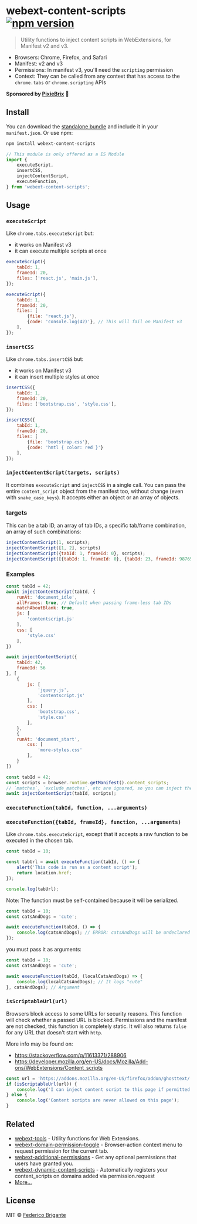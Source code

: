 # webext-content-scripts [![npm version](https://img.shields.io/npm/v/webext-content-scripts.svg)](https://www.npmjs.com/package/webext-content-scripts)

> Utility functions to inject content scripts in WebExtensions, for Manifest v2 and v3.

- Browsers: Chrome, Firefox, and Safari
- Manifest: v2 and v3
- Permissions: In manifest v3, you'll need the `scripting` permission
- Context: They can be called from any context that has access to the `chrome.tabs` or `chrome.scripting` APIs

**Sponsored by [PixieBrix](https://www.pixiebrix.com)** :tada:

## Install

You can download the [standalone bundle](https://bundle.fregante.com/?pkg=webext-content-scripts&name=window) and include it in your `manifest.json`. Or use npm:

```sh
npm install webext-content-scripts
```

```js
// This module is only offered as a ES Module
import {
	executeScript,
	insertCSS,
	injectContentScript,
	executeFunction,
} from 'webext-content-scripts';
```

## Usage

### `executeScript`

Like `chrome.tabs.executeScript` but:

- it works on Manifest v3
- it can execute multiple scripts at once

```js
executeScript({
	tabId: 1,
	frameId: 20,
	files: ['react.js', 'main.js'],
});
```

```js
executeScript({
	tabId: 1,
	frameId: 20,
	files: [
		{file: 'react.js'},
		{code: 'console.log(42)'}, // This will fail on Manifest v3
	],
});
```

### `insertCSS`

Like `chrome.tabs.insertCSS` but:

- it works on Manifest v3
- it can insert multiple styles at once

```js
insertCSS({
	tabId: 1,
	frameId: 20,
	files: ['bootstrap.css', 'style.css'],
});
```

```js
insertCSS({
	tabId: 1,
	frameId: 20,
	files: [
		{file: 'bootstrap.css'},
		{code: 'hmtl { color: red }'}
	],
});
```

### `injectContentScript(targets, scripts)`

It combines `executeScript` and `injectCSS` in a single call. You can pass the entire `content_script` object from the manifest too, without change (even with `snake_case_keys`). It accepts either an object or an array of objects.

### targets

This can be a tab ID, an array of tab IDs, a specific tab/frame combination, an array of such combinations:

```js
injectContentScript(1, scripts);
injectContentScript([1, 2], scripts)
injectContentScript({tabId: 1, frameId: 0}, scripts);
injectContentScript([{tabId: 1, frameId: 0}, {tabId: 23, frameId: 98765}], scripts);
```

### Examples

```js
const tabId = 42;
await injectContentScript(tabId, {
	runAt: 'document_idle',
	allFrames: true, // Default when passing frame-less tab IDs
	matchAboutBlank: true,
	js: [
		'contentscript.js'
	],
	css: [
		'style.css'
	],
})
```

```js
await injectContentScript({
	tabId: 42,
	frameId: 56
}, [
	{
		js: [
			'jquery.js',
			'contentscript.js'
		],
		css: [
			'bootstrap.css',
			'style.css'
		],
	},
	{
	runAt: 'document_start',
		css: [
			'more-styles.css'
		],
	}
])
```

```js
const tabId = 42;
const scripts = browser.runtime.getManifest().content_scripts;
// `matches`, `exclude_matches`, etc are ignored, so you can inject them on any host that you have permission to
await injectContentScript(tabId, scripts);
```

### `executeFunction(tabId, function, ...arguments)`

### `executeFunction({tabId, frameId}, function, ...arguments)`

Like `chrome.tabs.executeScript`, except that it accepts a raw function to be executed in the chosen tab.

```js
const tabId = 10;

const tabUrl = await executeFunction(tabId, () => {
	alert('This code is run as a content script');
	return location.href;
});

console.log(tabUrl);
```

Note: The function must be self-contained because it will be serialized.

```js
const tabId = 10;
const catsAndDogs = 'cute';

await executeFunction(tabId, () => {
	console.log(catsAndDogs); // ERROR: catsAndDogs will be undeclared and will throw an error
});
```

you must pass it as arguments:

```js
const tabId = 10;
const catsAndDogs = 'cute';

await executeFunction(tabId, (localCatsAndDogs) => {
	console.log(localCatsAndDogs); // It logs "cute"
}, catsAndDogs); // Argument
```

### `isScriptableUrl(url)`

Browsers block access to some URLs for security reasons. This function will check whether a passed URL is blocked. Permissions and the manifest are not checked, this function is completely static. It will also returns `false` for any URL that doesn't start with `http`.

More info may be found on:

- https://stackoverflow.com/q/11613371/288906
- https://developer.mozilla.org/en-US/docs/Mozilla/Add-ons/WebExtensions/Content_scripts

```js
const url = 'https://addons.mozilla.org/en-US/firefox/addon/ghosttext/';
if (isScriptableUrl(url)) {
	console.log('I can inject content script to this page if permitted');
} else {
	console.log('Content scripts are never allowed on this page');
}
```

## Related

- [webext-tools](https://github.com/fregante/webext-tools) - Utility functions for Web Extensions.
- [webext-domain-permission-toggle](https://github.com/fregante/webext-domain-permission-toggle) - Browser-action context menu to request permission for the current tab.
- [webext-additional-permissions](https://github.com/fregante/webext-additional-permissions) - Get any optional permissions that users have granted you.
- [webext-dynamic-content-scripts](https://github.com/fregante/webext-dynamic-content-scripts) - Automatically registers your content_scripts on domains added via permission.request
- [More…](https://github.com/fregante/webext-fun)

## License

MIT © [Federico Brigante](https://fregante.com)
